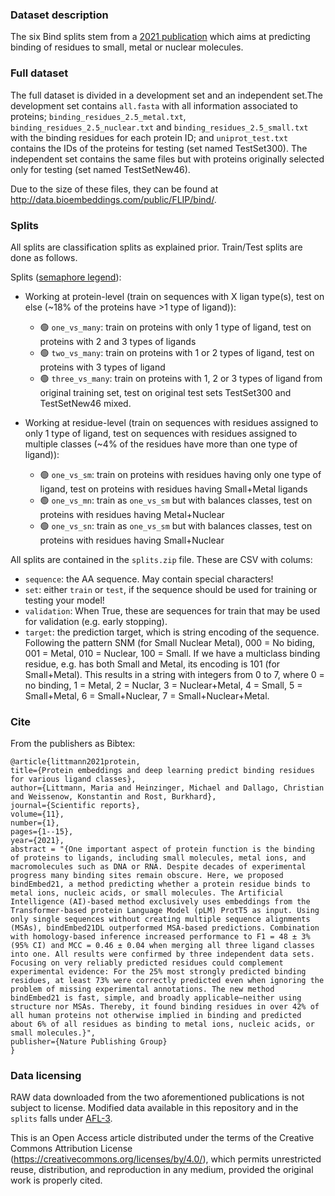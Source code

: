 ### Dataset description

The six Bind splits stem from a [2021 publication](https://www.nature.com/articles/s41598-021-03431-4) which aims at predicting binding of residues to small, metal or nuclear molecules.

### Full dataset

The full dataset is divided in a development set and an independent set.The development set contains `all.fasta` with all information associated to proteins; `binding_residues_2.5_metal.txt`, `binding_residues_2.5_nuclear.txt` and `binding_residues_2.5_small.txt` with the binding residues for each protein ID; and `uniprot_test.txt` contains the IDs of the proteins for testing (set named TestSet300). The independent set contains the same files but with proteins originally selected only for testing (set named TestSetNew46).

Due to the size of these files, they can be found at http://data.bioembeddings.com/public/FLIP/bind/.

### Splits

All splits are classification splits as explained prior. Train/Test splits are done as follows.

Splits ([semaphore legend](../../README.md#split-semaphore)):
- Working at protein-level (train on sequences with X ligan type(s), test on else (~18% of the proteins have >1 type of ligand)):
    - 🟢 `one_vs_many`: train on proteins with only 1 type of ligand, test on proteins with 2 and 3 types of ligands
    - 🟢 `two_vs_many`: train on proteins with 1 or 2 types of ligand, test on proteins with 3 types of ligand
    - 🟢 `three_vs_many`: train on proteins with 1, 2 or 3 types of ligand from original training set, test on original test sets TestSet300 and TestSetNew46 mixed.

- Working at residue-level (train on sequences with residues assigned to only 1 type of ligand, test on sequences with residues assigned to multiple classes (~4% of the residues have more than one type of ligand)):
    - 🟢 `one_vs_sm`: train on proteins with residues having only one type of ligand, test on proteins with residues having Small+Metal ligands
    - 🟢 `one_vs_mn`: train as `one_vs_sm` but with balances classes, test on proteins with residues having Metal+Nuclear
    - 🟢 `one_vs_sn`: train as `one_vs_sm` but with balances classes, test on proteins with residues having Small+Nuclear

All splits are contained in the `splits.zip` file. These are CSV with colums:

- `sequence`: the AA sequence. May contain special characters!
- `set`: either `train` or `test`, if the sequence should be used for training or testing your model!
- `validation`: When True, these are sequences for train that may be used for validation (e.g. early stopping).
- `target`: the prediction target, which is string encoding of the sequence. Following the pattern SNM (for Small Nuclear Metal), 000 = No biding, 001 = Metal, 010 = Nuclear, 100 = Small. If we have a multiclass binding residue, e.g. has both Small and Metal, its encoding is 101 (for Small+Metal). This results in a string with integers from 0 to 7, where 0 = no binding, 1 = Metal, 2 = Nuclar, 3 = Nuclear+Metal, 4 = Small, 5 = Small+Metal, 6 = Small+Nuclear, 7 = Small+Nuclear+Metal.


### Cite
From the publishers as Bibtex:
```
@article{littmann2021protein,
title={Protein embeddings and deep learning predict binding residues for various ligand classes},
author={Littmann, Maria and Heinzinger, Michael and Dallago, Christian and Weissenow, Konstantin and Rost, Burkhard},
journal={Scientific reports},
volume={11},
number={1},
pages={1--15},
year={2021},
abstract = "{One important aspect of protein function is the binding of proteins to ligands, including small molecules, metal ions, and macromolecules such as DNA or RNA. Despite decades of experimental progress many binding sites remain obscure. Here, we proposed bindEmbed21, a method predicting whether a protein residue binds to metal ions, nucleic acids, or small molecules. The Artificial Intelligence (AI)-based method exclusively uses embeddings from the Transformer-based protein Language Model (pLM) ProtT5 as input. Using only single sequences without creating multiple sequence alignments (MSAs), bindEmbed21DL outperformed MSA-based predictions. Combination with homology-based inference increased performance to F1 = 48 ± 3% (95% CI) and MCC = 0.46 ± 0.04 when merging all three ligand classes into one. All results were confirmed by three independent data sets. Focusing on very reliably predicted residues could complement experimental evidence: For the 25% most strongly predicted binding residues, at least 73% were correctly predicted even when ignoring the problem of missing experimental annotations. The new method bindEmbed21 is fast, simple, and broadly applicable—neither using structure nor MSAs. Thereby, it found binding residues in over 42% of all human proteins not otherwise implied in binding and predicted about 6% of all residues as binding to metal ions, nucleic acids, or small molecules.}",
publisher={Nature Publishing Group}
}
```

### Data licensing

RAW data downloaded from the two aforementioned publications is not subject to license.
Modified data available in this repository and in the `splits` falls under [AFL-3](https://opensource.org/licenses/AFL-3.0).

This is an Open Access article distributed under the terms of the Creative Commons Attribution License (https://creativecommons.org/licenses/by/4.0/), which permits unrestricted reuse, distribution, and reproduction in any medium, provided the original work is properly cited.